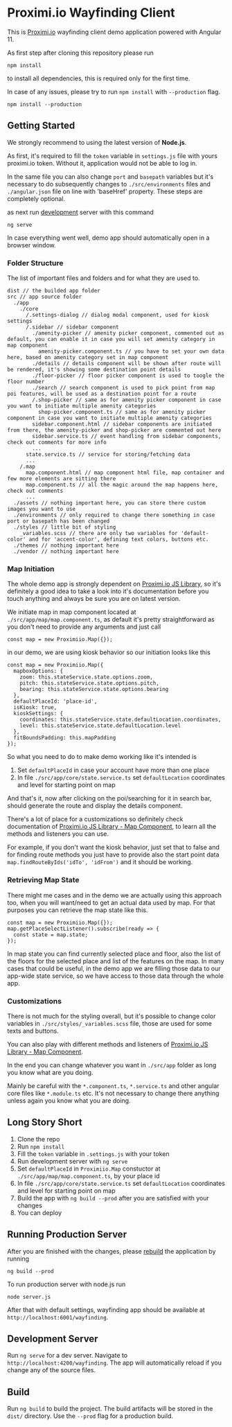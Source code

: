 # Proximi.io Wayfinding Client

This is [Proximi.io](https://proximi.io/) wayfinding client demo application powered with Angular 11.

As first step after cloning this repository please run

```
npm install
```

to install all dependencies, this is required only for the first time.

In case of any issues, please try to run `npm install` with `--production` flag.

```
npm install --production
```

## Getting Started

We strongly recommend to using the latest version of **Node.js**.

As first, it's required to fill the `token` variable in `settings.js` file with yours proximi.io token. Without it, application would not be able to log in.

In the same file you can also change `port` and `basepath` variables but it's necessary to do subsequently changes to `./src/environments` files and `./angular.json` file on line with 'baseHref' property. These steps are completely optional.

as next run [development](#Development-server) server with this command

```
ng serve
```

In case everything went well, demo app should automatically open in a browser window.

### Folder Structure

The list of important files and folders and for what they are used to.

```
dist // the builded app folder
src // app source folder
  ./app
    ./core
      /.settings-dialog // dialog modal component, used for kiosk settings
      /.sidebar // sidebar component
        ./amenity-picker // amenity picker component, commented out as default, you can enable it in case you will set amenity category in map component
          amenity-picker.component.ts // you have to set your own data here, based on amenity category set in map component
        ./details // details component will be shown after route will be rendered, it's showing some destination point details
        ./floor-picker // floor picker component is used to toogle the floor number
        ./search // search component is used to pick point from map poi features, will be used as a destination point for a route
        /.shop-picker // same as for amenity picker component in case you want to initiate multiple amenity categories
          shop-picker.component.ts // same as for amenity picker component in case you want to initiate multiple amenity categories
        sidebar.component.html // sidebar components are initiated from there, the amenity-picker and shop-picker are commented out here
        sidebar.service.ts // event handling from sidebar components, check out comments for more info
        ...
      state.service.ts // service for storing/fetching data
      ...
    /.map
      map.component.html // map component html file, map container and few more elements are sitting there
      map.component.ts // all the magic around the map happens here, check out comments
      ...
  ./assets // nothing important here, you can store there custom images you want to use
  ./environments // only required to change there something in case port or basepath has been changed
  ./styles // little bit of styling
    _variables.scss // there are only two variables for 'default-color' and for 'accent-color', defining text colors, buttons etc.
  ./themes // nothing important here
  ./vendor // nothing important here
```

### Map Initiation

The whole demo app is strongly dependent on [Proximi.io JS Library](https://github.com/proximiio/proximiio-js-library#proximiio-js-library), so it's definitely a good idea to take a look into it's documentation before you touch anything and always be sure you are on latest version.

We initiate map in map component located at `./src/app/map/map.component.ts`, as default it's pretty straightforward as you don't need to provide any arguments and just call

```
const map = new Proximiio.Map({});
```

in our demo, we are using kiosk behavior so our initiation looks like this

```
const map = new Proximiio.Map({
  mapboxOptions: {
    zoom: this.stateService.state.options.zoom,
    pitch: this.stateService.state.options.pitch,
    bearing: this.stateService.state.options.bearing
  },
  defaultPlaceId: 'place-id',
  isKiosk: true,
  kioskSettings: {
    coordinates: this.stateService.state.defaultLocation.coordinates,
    level: this.stateService.state.defaultLocation.level
  },
  fitBoundsPadding: this.mapPadding
});
```
So what you need to do to make demo working like it's intended is
1. Set `defaultPlaceId` in case your account have more than one place
2. In file `./src/app/core/state.service.ts` set `defaultLocation` coordinates and level for starting point on map

And that's it, now after clicking on the poi/searching for it in search bar, should generate the route and display the details component.

There's a lot of place for a customizations so definitely check documentation of [Proximi.io JS Library - Map Component](https://github.com/proximiio/proximiio-js-library#map-component), to learn all the methods and listeners you can use.

For example, if you don't want the kiosk behavior, just set that to false and for finding route methods you just have to provide also the start point data `map.findRouteByIds('idTo', 'idFrom')` and it should be working.

### Retrieving Map State

There might me cases and in the demo we are actually using this approach too, when you will want/need to get an actual data used by map. For that purposes you can retrieve the map state like this.

```
const map = new Proximiio.Map({});
map.getPlaceSelectListener().subscribe(ready => {
  const state = map.state;
});
```

In map state you can find currently selected place and floor, also the list of the floors for the selected place and list of the features on the map. In many cases that could be useful, in the demo app we are filling those data to our app-wide state service, so we have access to those data through the whole app.

### Customizations

There is not much for the styling overall, but it's possible to change color variables in `./src/styles/_variables.scss` file, those are used for some texts and buttons.

You can also play with different methods and listeners of [Proximi.io JS Library - Map Component](https://github.com/proximiio/proximiio-js-library#map-component).

In the end you can change whatever you want in `./src/app` folder as long you know what are you doing.

Mainly be careful with the `*.component.ts`, `*.service.ts` and other angular core files like `*.module.ts` etc. It's not necessary to change there anything unless again you know what you are doing.

## Long Story Short

1. Clone the repo
2. Run `npm install`
3. Fill the `token` variable in `.settings.js` with your token
4. Run development server with `ng serve`
5. Set `defaultPlaceId` in `Proximiio.Map` constuctor at `./src/app/map/map.component.ts`, by your place id
6. In file `./src/app/core/state.service.ts` set `defaultLocation` coordinates and level for starting point on map
7. Build the app with `ng build --prod` after you are satisfied with your changes
8. You can deploy

## Running Production Server

After you are finished with the changes, please [rebuild](#Build) the application by running

```
ng build --prod
```

To run production server with node.js run

```
node server.js
```

After that with default settings, wayfinding app should be available at `http://localhost:6001/wayfinding`.

## Development Server

Run `ng serve` for a dev server. Navigate to `http://localhost:4200/wayfinding`. The app will automatically reload if you change any of the source files.

## Build

Run `ng build` to build the project. The build artifacts will be stored in the `dist/` directory. Use the `--prod` flag for a production build.
